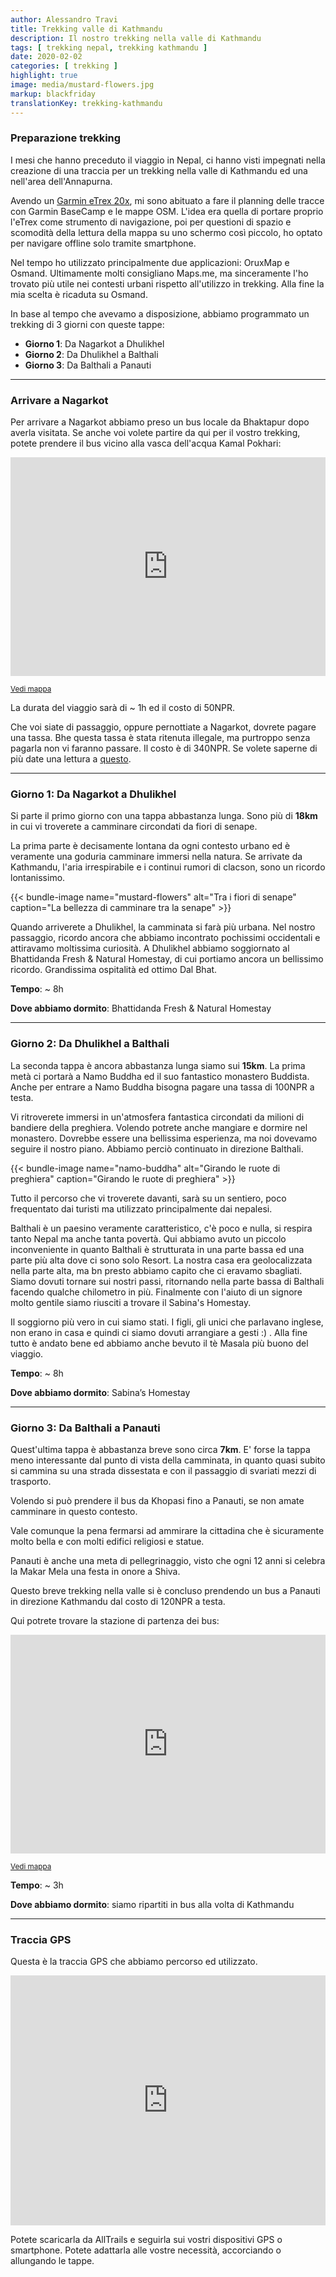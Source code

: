 ```yaml
---
author: Alessandro Travi
title: Trekking valle di Kathmandu
description: Il nostro trekking nella valle di Kathmandu
tags: [ trekking nepal, trekking kathmandu ]
date: 2020-02-02
categories: [ trekking ]
highlight: true
image: media/mustard-flowers.jpg
markup: blackfriday
translationKey: trekking-kathmandu
---
```


### **Preparazione trekking**

I mesi che hanno preceduto il viaggio in Nepal, ci hanno visti impegnati nella creazione di una traccia per un trekking nella valle di Kathmandu ed una nell'area dell'Annapurna. 

Avendo un [Garmin eTrex 20x](https://amzn.to/31DExlY), mi sono abituato a fare il planning delle tracce con Garmin BaseCamp e le mappe OSM. L'idea era quella di portare proprio l'eTrex come strumento di navigazione, poi per questioni di spazio e scomodità della lettura della mappa su uno schermo così piccolo, ho optato per navigare offline solo tramite smartphone.

Nel tempo ho utilizzato principalmente due applicazioni: OruxMap e Osmand. Ultimamente molti consigliano Maps.me, ma sinceramente l'ho trovato più utile nei contesti urbani rispetto all'utilizzo in trekking. Alla fine la mia scelta è ricaduta su Osmand.

In base al tempo che avevamo a disposizione, abbiamo programmato un trekking di 3 giorni con queste tappe:

 - **Giorno 1**: Da Nagarkot a Dhulikhel
 - **Giorno 2**: Da Dhulikhel a Balthali
 - **Giorno 3**: Da Balthali a Panauti

----------

### **Arrivare a Nagarkot**

Per arrivare a Nagarkot abbiamo preso un bus locale da Bhaktapur dopo averla visitata. Se anche voi volete partire da qui per il vostro trekking, potete prendere il bus vicino alla vasca dell'acqua Kamal Pokhari:

<iframe width="100%" height="350" frameborder="0" scrolling="no" marginheight="0" marginwidth="0" src="https://www.openstreetmap.org/export/embed.html?bbox=85.43104469776154%2C27.66889131113201%2C85.43394148349762%2C27.671005474435237&amp;layer=mapnik&amp;marker=27.669948397896686%2C85.43249309062958"></iframe>

<small><a href="https://www.openstreetmap.org/?mlat=27.66995&amp;mlon=85.43249#map=19/27.66995/85.43249" target="_blank">Vedi mappa</a></small>


La durata del viaggio sarà di ~ 1h ed il costo di 50NPR.

Che voi siate di passaggio, oppure pernottiate a Nagarkot, dovrete pagare una tassa. Bhe questa tassa è stata ritenuta illegale, ma purtroppo senza pagarla non vi faranno passare. Il costo è di 340NPR.
Se volete saperne di più date una lettura a [questo](https://www.thelongestwayhome.com/travel-guides/nepal/nagarkot/nagarkot-guide.html#fees5).

----------

### **Giorno 1: Da Nagarkot a Dhulikhel**

Si parte il primo giorno con una tappa abbastanza lunga. Sono più di **18km** in cui vi troverete a camminare circondati da fiori di senape. 

La prima parte è decisamente lontana da ogni contesto urbano ed è veramente una goduria camminare immersi nella natura. Se arrivate da Kathmandu, l'aria irrespirabile e i continui rumori di clacson, sono un ricordo lontanissimo. 

{{< bundle-image name="mustard-flowers" alt="Tra i fiori di senape" caption="La bellezza di camminare tra la senape" >}}

Quando arriverete a Dhulikhel, la camminata si farà più urbana. Nel nostro passaggio, ricordo ancora che abbiamo incontrato pochissimi occidentali e attiravamo moltissima curiosità. A Dhulikhel abbiamo soggiornato al Bhattidanda Fresh & Natural Homestay, di cui portiamo ancora un bellissimo ricordo. Grandissima ospitalità ed ottimo Dal Bhat.

**Tempo**: ~ 8h

**Dove abbiamo dormito**: Bhattidanda Fresh & Natural Homestay

----------

### **Giorno 2: Da Dhulikhel a Balthali**

La seconda tappa è ancora abbastanza lunga siamo sui **15km**. La prima metà ci portarà a Namo Buddha ed il suo fantastico monastero Buddista. Anche per entrare a Namo Buddha bisogna pagare una tassa di 100NPR a testa. 

Vi ritroverete immersi in un'atmosfera fantastica circondati da milioni di bandiere della preghiera. Volendo potrete anche mangiare e dormire nel monastero. Dovrebbe essere una bellissima esperienza, ma noi dovevamo seguire il nostro piano. Abbiamo perciò continuato in direzione Balthali.

{{< bundle-image name="namo-buddha" alt="Girando le ruote di preghiera" caption="Girando le ruote di preghiera" >}}

Tutto il percorso che vi troverete davanti, sarà su un sentiero, poco frequentato dai turisti ma utilizzato principalmente dai nepalesi.

Balthali è un paesino veramente caratteristico, c'è poco e nulla, si respira tanto Nepal ma anche tanta povertà. Qui abbiamo avuto un piccolo inconveniente in quanto Balthali è strutturata in una parte bassa ed una parte più alta dove ci sono solo Resort. La nostra casa era geolocalizzata nella parte alta, ma bn presto abbiamo capito che ci eravamo sbagliati. Siamo dovuti tornare sui nostri passi, ritornando nella parte bassa di Balthali facendo qualche chilometro in più. Finalmente con l'aiuto di un signore molto gentile siamo riusciti a trovare il Sabina's Homestay.

Il soggiorno più vero in cui siamo stati. I figli, gli unici che parlavano inglese, non erano in casa e quindi ci siamo dovuti arrangiare a gesti :) . Alla fine tutto è andato bene ed abbiamo anche bevuto il tè Masala più buono del viaggio.

**Tempo**: ~ 8h

**Dove abbiamo dormito**: Sabina’s Homestay

----------

### **Giorno 3: Da Balthali a Panauti**

Quest'ultima tappa è abbastanza breve sono circa **7km**. E' forse la tappa meno interessante dal punto di vista della camminata, in quanto quasi subito si cammina su una strada dissestata e con il passaggio di svariati mezzi di trasporto. 

Volendo si può prendere il bus da Khopasi fino a Panauti, se non amate camminare in questo contesto.

Vale comunque la pena fermarsi ad ammirare la cittadina che è sicuramente molto bella e con molti edifici religiosi e statue. 

Panauti è anche una meta di pellegrinaggio, visto che ogni 12 anni si celebra la Makar Mela una festa in onore a Shiva.

Questo breve trekking nella valle si è concluso prendendo un bus a Panauti in direzione Kathmandu dal costo di 120NPR a testa.

Qui potrete trovare la stazione di partenza dei bus:

<iframe width="100%" height="350" frameborder="0" scrolling="no" marginheight="0" marginwidth="0" src="https://www.openstreetmap.org/export/embed.html?bbox=85.51176309585573%2C27.585879301373996%2C85.5146598815918%2C27.58799506854075&amp;layer=mapnik&amp;marker=27.58693719006014%2C85.51321148872375"></iframe>

<small><a href="https://www.openstreetmap.org/?mlat=27.58694&amp;mlon=85.51321#map=19/27.58694/85.51321" target="_blank">Vedi mappa</a></small>

**Tempo**: ~ 3h

**Dove abbiamo dormito**: siamo ripartiti in bus alla volta di Kathmandu

----------

### **Traccia GPS**

Questa è la traccia GPS che abbiamo percorso ed utilizzato.

<iframe src="https://www.alltrails.com/widget/map/map--104820?u=m" width="100%" height="400" frameborder="0" marginheight="0" marginwidth="0" scrolling="no" title="AllTrails: Trail Guides and Maps for Hiking, Camping, and Running"></iframe>

Potete scaricarla da AllTrails e seguirla sui vostri dispositivi GPS o smartphone. Potete adattarla alle vostre necessità, accorciando o allungando le tappe.
